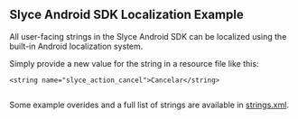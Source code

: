 ## Slyce Android SDK Localization Example

All user-facing strings in the Slyce Android SDK can be localized using the built-in Android localization system. 

Simply provide a new value for the string in a resource file like this:

```
<string name="slyce_action_cancel">Cancelar</string>
 
```

Some example overides and a full list of strings are available in [strings.xml](app/res/values.strings.xml).
